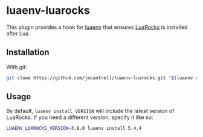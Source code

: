 # luaenv-luarocks

This plugin provides a hook for [luaenv](https://github.com/cehoffman/luaenv)
that ensures [LuaRocks](https://github.com/luarocks/luarocks) is installed after Lua.

## Installation

With git:

```sh
git clone https://github.com/jmcantrell/luaenv-luarocks.git "$(luaenv root)"/plugins/luaenv-luarocks
```

## Usage

By default, `luaenv install VERSION` will include the latest version
of LuaRocks. If you need a different version, specify it like so:

```sh
LUAENV_LUAROCKS_VERSION=3.8.0 luaenv install 5.4.4
```
